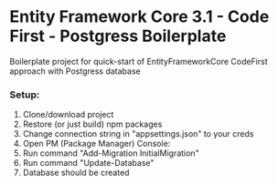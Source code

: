 # Entity Framework Core 3.1 - Code First - Postgress Boilerplate
Boilerplate project for quick-start of EntityFrameworkCore CodeFirst approach with  Postgress database


### Setup:
1. Clone/download project
2. Restore (or just build) npm packages
3. Change connection string in "appsettings.json" to your creds
4. Open PM (Package Manager) Console:
1. Run command "Add-Migration InitialMigration" 
2. Run command "Update-Database"
5. Database should be created
